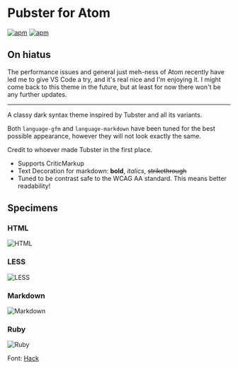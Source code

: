 # Pubster for Atom

[![apm](https://img.shields.io/apm/v/pubster-syntax.svg?style=flat-square)](https://atom.io/packages/pubster-syntax)
[![apm](https://img.shields.io/apm/dm/pubster-syntax.svg?style=flat-square)](https://atom.io/packages/pubster-syntax)

## On hiatus

The performance issues and general just meh-ness of Atom recently have led me to
give VS Code a try, and it's real nice and I'm enjoying it. I might come back to
this theme in the future, but at least for now there won't be any further updates.

---

A classy dark syntax theme inspired by Tubster and all its variants.

Both `language-gfm` and `language-markdown` have been tuned for the best possible
appearance, however they will not look exactly the same.

Credit to whoever made Tubster in the first place.

- Supports CriticMarkup
- Text Decoration for markdown: **bold**, _italics_, ~~strikethrough~~
- Tuned to be contrast safe to the WCAG AA standard. This means better readability!

## Specimens

### HTML

![HTML](https://raw.githubusercontent.com/plttn/pubster-syntax/master/specimens/html.png)

### LESS

![LESS](https://raw.githubusercontent.com/plttn/pubster-syntax/master/specimens/less.png)

### Markdown

![Markdown](https://raw.githubusercontent.com/plttn/pubster-syntax/master/specimens/markdown.png)

### Ruby

![Ruby](https://raw.githubusercontent.com/plttn/pubster-syntax/master/specimens/ruby.png)

Font: [Hack](https://github.com/chrissimpkins/Hack)
